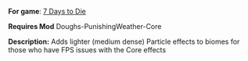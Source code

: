 **For game**: [7 Days to Die](https://7daystodie.com)

**Requires Mod**
Doughs-PunishingWeather-Core

**Description:**
Adds lighter (medium dense) Particle effects to biomes for those who have FPS issues with the Core effects
